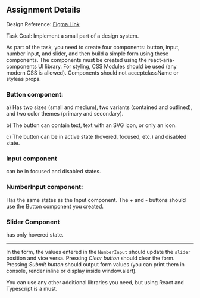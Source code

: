 ## Assignment Details


Design Reference: [Figma Link](https://www.figma.com/design/JrfR4F7KowJCozSoSBNyLV/Frontend-Assignment---Public--Community-?node-id=2-442)

Task Goal: Implement a small part of a design system.

As part of the task, you need to create four components: button, input, number input, and slider, and then build a simple form using these components.
The components must be created using the react-aria-components UI library.
For styling, CSS Modules should be used (any modern CSS is allowed).
Components should not acceptclassName or styleas props.

### Button component:

a) Has two sizes (small and medium), two variants (contained and outlined), and two color themes (primary and secondary).

b) The button can contain text, text with an SVG icon, or only an icon.

c) The button can be in active state (hovered, focused, etc.) and disabled state.

### Input component
can be in focused and disabled states.

### NumberInput component: 
Has the same states as the Input component. The + and - buttons should use the Button component you created.

### Slider Component 
has only hovered state.

________________________

In the form, the values entered in the `NumberInput` should update the `slider` position and vice versa.
Pressing *Clear button* should clear the form. Pressing *Submit button* should output form values (you can print them in console, render inline or display inside window.alert).   


You can use any other additional libraries you need, but using React and Typescript is a must.
